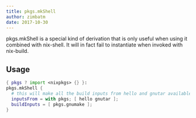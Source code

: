```yaml
---
title: pkgs.mkShell
author: zimbatm
date: 2017-10-30
---
```


pkgs.mkShell is a special kind of derivation that is only useful when using
it combined with nix-shell. It will in fact fail to instantiate when invoked
with nix-build.

## Usage

```nix
{ pkgs ? import <nixpkgs> {} }:
pkgs.mkShell {
  # this will make all the build inputs from hello and gnutar available to the shell environment
  inputsFrom = with pkgs; [ hello gnutar ];
  buildInputs = [ pkgs.gnumake ];
}
```
